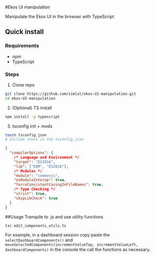 #Ekos UI manipulation

Manipulate the Ekos UI in the browser with TypeScript

## Quick install
### Requirements
- npm
- TypeScript

### Steps
1. Clone repo
```bash
git clone https://github.com/simlal/ekos-UI-manipulation.git
cd ekos-UI-manipulation
```
2. (Optional) TS install

```bash
npm install -g typescript
```

3. tsconfig init + mods

```bash
touch tsconfig.json
# Include these in the tsconfig.json
```
```JSON
{
  "compilerOptions": {
    /* Language and Environment */
    "target": "ES2016",
    "lib": ["DOM", "ES2016"],
    /* Modules */
    "module": "commonjs",
    "esModuleInterop": true,
    "forceConsistentCasingInFileNames": true,
    /* Type Checking */
    "strict": true,
    "skipLibCheck": true
  }
}
```
##Usage
Transpile to .js and use utility functions
```bash
tsc edit_components_utils.ts
```
For example, in a dashboard session copy paste the `selectDashboardComponents()` and `moveSelectedComponents(incrementValueTop, incrementValueLeft, dashboardComponents)` in the console the call the functions as necessary.


